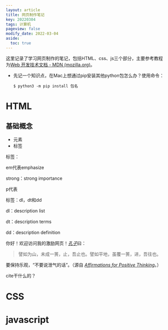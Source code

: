 ```yaml
---
layout: article
title: 网页制作笔记
key: 20220304
tags: 计算机
pageview: false
modify_date: 2022-03-04
aside:
  toc: true
---
```




这里记录了学习网页制作的笔记，包括HTML、css、js三个部分，主要参考教程为[Web 开发技术文档 - MDN (mozilla.org)](https://developer.mozilla.org/zh-CN/docs/Web/)。

<!--more-->



* 先记一个知识点，在Mac上想通过pip安装其他python包怎么办？使用命令：

  ```shell
  $ python3 -m pip install 包名
  ```

# HTML

## 基础概念

* 元素
* 标签



标签：

em代表emphasize

strong：strong importance

p代表

标签：dl，dt和dd

dl：description list

dt：description terms

dd：description definition





<p>你好！欢迎访问我的激励网页！<a href="http://www.brainyquote.com/quotes/authors/c/confucius.html"><cite>孔子</cite></a>曰：</p>
<blockquote cite="https://zh.wikipedia.org/zh-hans/孔子">
  <p>譬如为山，未成一篑，止，吾止也。譬如平地，虽覆一篑，进，吾往也。</p>
</blockquote>
<p>要保持乐观，<q cite="http://www.affirmationsforpositivethinking.com/">不要说泄气的话</q>。（源自 <a href="http://www.affirmationsforpositivethinking.com/"><cite>Affirmations for Positive Thinking</cite></a>。）</p>



cite干什么的？







# CSS







# javascript



